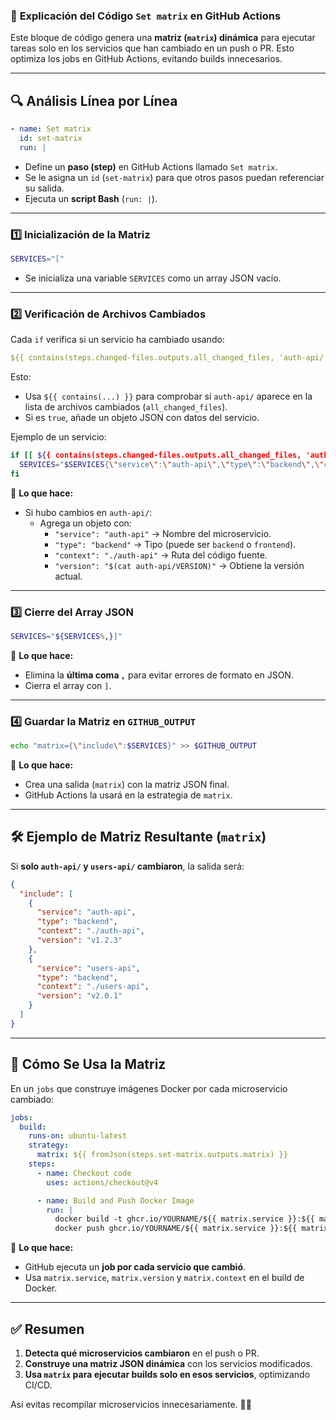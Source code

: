 ### 🚀 **Explicación del Código `Set matrix` en GitHub Actions**  

Este bloque de código genera una **matriz (`matrix`) dinámica** para ejecutar tareas solo en los servicios que han cambiado en un push o PR. Esto optimiza los jobs en GitHub Actions, evitando builds innecesarios.

---

## 🔍 **Análisis Línea por Línea**
```yaml
- name: Set matrix
  id: set-matrix
  run: |
```
- Define un **paso (step)** en GitHub Actions llamado `Set matrix`.  
- Se le asigna un `id` (`set-matrix`) para que otros pasos puedan referenciar su salida.  
- Ejecuta un **script Bash** (`run: |`).

---

### **1️⃣ Inicialización de la Matriz**
```bash
SERVICES="["
```
- Se inicializa una variable `SERVICES` como un array JSON vacío.

---

### **2️⃣ Verificación de Archivos Cambiados**
Cada `if` verifica si un servicio ha cambiado usando:  
```yaml
${{ contains(steps.changed-files.outputs.all_changed_files, 'auth-api/') }}
```
Esto:
- Usa `${{ contains(...) }}` para comprobar si `auth-api/` aparece en la lista de archivos cambiados (`all_changed_files`).
- Si es `true`, añade un objeto JSON con datos del servicio.

Ejemplo de un servicio:
```bash
if [[ ${{ contains(steps.changed-files.outputs.all_changed_files, 'auth-api/') }} == true ]]; then
  SERVICES="$SERVICES{\"service\":\"auth-api\",\"type\":\"backend\",\"context\":\"./auth-api\",\"version\":\"$(cat auth-api/VERSION)\"},"
fi
```
📌 **Lo que hace:**
- Si hubo cambios en `auth-api/`:
  - Agrega un objeto con:
    - `"service": "auth-api"` → Nombre del microservicio.
    - `"type": "backend"` → Tipo (puede ser `backend` o `frontend`).
    - `"context": "./auth-api"` → Ruta del código fuente.
    - `"version": "$(cat auth-api/VERSION)"` → Obtiene la versión actual.

---

### **3️⃣ Cierre del Array JSON**
```bash
SERVICES="${SERVICES%,}]"
```
📌 **Lo que hace:**
- Elimina la **última coma `,`** para evitar errores de formato en JSON.
- Cierra el array con `]`.

---

### **4️⃣ Guardar la Matriz en `GITHUB_OUTPUT`**
```bash
echo "matrix={\"include\":$SERVICES}" >> $GITHUB_OUTPUT
```
📌 **Lo que hace:**
- Crea una salida (`matrix`) con la matriz JSON final.
- GitHub Actions la usará en la estrategia de `matrix`.

---

## 🛠 **Ejemplo de Matriz Resultante (`matrix`)**  
Si **solo `auth-api/` y `users-api/` cambiaron**, la salida será:

```json
{
  "include": [
    {
      "service": "auth-api",
      "type": "backend",
      "context": "./auth-api",
      "version": "v1.2.3"
    },
    {
      "service": "users-api",
      "type": "backend",
      "context": "./users-api",
      "version": "v2.0.1"
    }
  ]
}
```

---

## 🎯 **Cómo Se Usa la Matriz**
En un `jobs` que construye imágenes Docker por cada microservicio cambiado:

```yaml
jobs:
  build:
    runs-on: ubuntu-latest
    strategy:
      matrix: ${{ fromJson(steps.set-matrix.outputs.matrix) }}
    steps:
      - name: Checkout code
        uses: actions/checkout@v4

      - name: Build and Push Docker Image
        run: |
          docker build -t ghcr.io/YOURNAME/${{ matrix.service }}:${{ matrix.version }} ${{ matrix.context }}
          docker push ghcr.io/YOURNAME/${{ matrix.service }}:${{ matrix.version }}
```
📌 **Lo que hace:**
- GitHub ejecuta un **job por cada servicio que cambió**.
- Usa `matrix.service`, `matrix.version` y `matrix.context` en el build de Docker.

---

## ✅ **Resumen**
1. **Detecta qué microservicios cambiaron** en el push o PR.
2. **Construye una matriz JSON dinámica** con los servicios modificados.
3. **Usa `matrix` para ejecutar builds solo en esos servicios**, optimizando CI/CD.

Así evitas recompilar microservicios innecesariamente. 🚀🔥